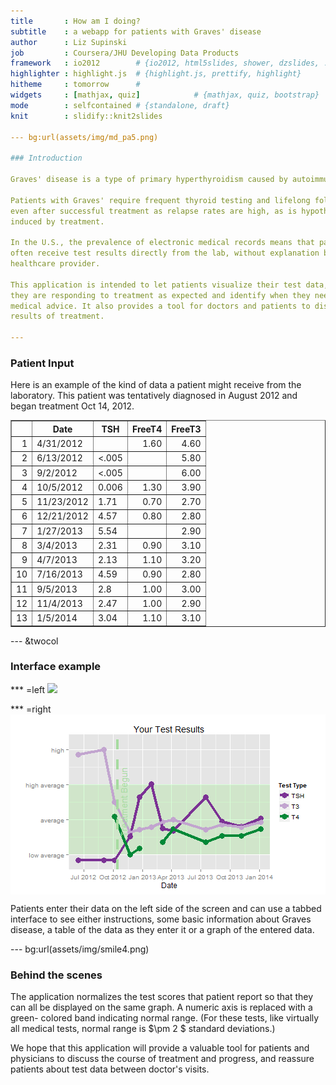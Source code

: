 ```yaml
--- 
title       : How am I doing?
subtitle    : a webapp for patients with Graves' disease
author      : Liz Supinski
job         : Coursera/JHU Developing Data Products
framework   : io2012        # {io2012, html5slides, shower, dzslides, ...}
highlighter : highlight.js  # {highlight.js, prettify, highlight}
hitheme     : tomorrow      # 
widgets     : [mathjax, quiz]            # {mathjax, quiz, bootstrap}
mode        : selfcontained # {standalone, draft}
knit        : slidify::knit2slides

--- bg:url(assets/img/md_pa5.png)

### Introduction  

Graves' disease is a type of primary hyperthyroidism caused by autoimmunity. 

Patients with Graves' require frequent thyroid testing and lifelong followup
even after successful treatment as relapse rates are high, as is hypothyroidism
induced by treatment.

In the U.S., the prevalence of electronic medical records means that patients
often receive test results directly from the lab, without explanation by a
healthcare provider.

This application is intended to let patients visualize their test data, see if
they are responding to treatment as expected and identify when they need to seek
medical advice. It also provides a tool for doctors and patients to discuss
results of treatment.

---
```


### Patient Input

Here is an example of the kind of data a patient might receive from the 
laboratory. This patient was tentatively diagnosed in August 2012 and began treatment
Oct 14, 2012.

<!-- html table generated in R 3.1.1 by xtable 1.7-4 package -->
<!-- Sat Sep 20 10:45:05 2014 -->
<table border=1>
<tr> <th>  </th> <th> Date </th> <th> TSH </th> <th> FreeT4 </th> <th> FreeT3 </th>  </tr>
  <tr> <td align="right"> 1 </td> <td> 4/31/2012 </td> <td>  </td> <td align="right"> 1.60 </td> <td align="right"> 4.60 </td> </tr>
  <tr> <td align="right"> 2 </td> <td> 6/13/2012 </td> <td> &lt;.005 </td> <td align="right">  </td> <td align="right"> 5.80 </td> </tr>
  <tr> <td align="right"> 3 </td> <td> 9/2/2012 </td> <td> &lt;.005 </td> <td align="right">  </td> <td align="right"> 6.00 </td> </tr>
  <tr> <td align="right"> 4 </td> <td> 10/5/2012 </td> <td> 0.006 </td> <td align="right"> 1.30 </td> <td align="right"> 3.90 </td> </tr>
  <tr> <td align="right"> 5 </td> <td> 11/23/2012 </td> <td> 1.71 </td> <td align="right"> 0.70 </td> <td align="right"> 2.70 </td> </tr>
  <tr> <td align="right"> 6 </td> <td> 12/21/2012 </td> <td> 4.57 </td> <td align="right"> 0.80 </td> <td align="right"> 2.80 </td> </tr>
  <tr> <td align="right"> 7 </td> <td> 1/27/2013 </td> <td> 5.54 </td> <td align="right">  </td> <td align="right"> 2.90 </td> </tr>
  <tr> <td align="right"> 8 </td> <td> 3/4/2013 </td> <td> 2.31 </td> <td align="right"> 0.90 </td> <td align="right"> 3.10 </td> </tr>
  <tr> <td align="right"> 9 </td> <td> 4/7/2013 </td> <td> 2.13 </td> <td align="right"> 1.10 </td> <td align="right"> 3.20 </td> </tr>
  <tr> <td align="right"> 10 </td> <td> 7/16/2013 </td> <td> 4.59 </td> <td align="right"> 0.90 </td> <td align="right"> 2.80 </td> </tr>
  <tr> <td align="right"> 11 </td> <td> 9/5/2013 </td> <td> 2.8 </td> <td align="right"> 1.00 </td> <td align="right"> 3.00 </td> </tr>
  <tr> <td align="right"> 12 </td> <td> 11/4/2013 </td> <td> 2.47 </td> <td align="right"> 1.00 </td> <td align="right"> 2.90 </td> </tr>
  <tr> <td align="right"> 13 </td> <td> 1/5/2014 </td> <td> 3.04 </td> <td align="right"> 1.10 </td> <td align="right"> 3.10 </td> </tr>
   </table>

--- &twocol

### Interface example

*** =left
<img src="url(assets/img/screen.png)">

*** =right
<img src="assets/fig/plot2.png" title="plot of chunk plot2" alt="plot of chunk plot2" style="display: block; margin: auto;" />
<p>Patients enter their data on the left side of the screen and can use a tabbed interface to see either instructions, some basic information about Graves disease, a table of the data as they enter it or a graph of the entered data.</p>

--- bg:url(assets/img/smile4.png)

### Behind the scenes 

The application normalizes the test scores that patient report so that they can
all be displayed on the same graph. A numeric axis is replaced with a green-
colored band indicating normal range. (For these tests, like virtually all 
medical tests, normal range is $\pm 2 $ standard deviations.) 

We hope that this application will provide a valuable tool for patients and 
physicians to discuss the course of treatment and progress, and reassure patients
about test data between doctor's visits. 
